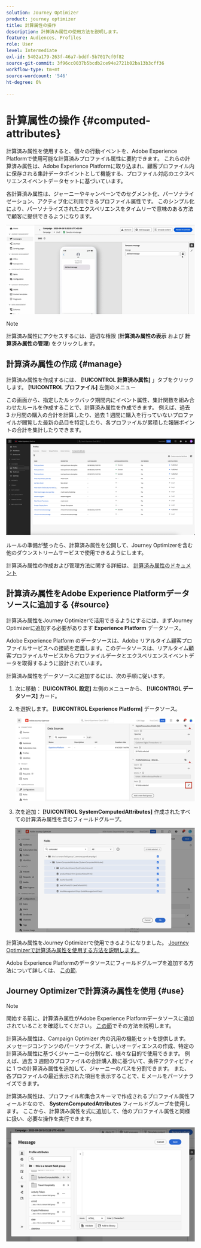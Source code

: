 ```yaml
---
solution: Journey Optimizer
product: journey optimizer
title: 計算属性の操作
description: 計算済み属性の使用方法を説明します。
feature: Audiences, Profiles
role: User
level: Intermediate
exl-id: 5402a179-263f-46a7-bddf-5b7017cf0f82
source-git-commit: 3f96cc0037b5bcdb2ce94e2721b02ba13b3cff36
workflow-type: tm+mt
source-wordcount: '546'
ht-degree: 6%

---
```


# 計算属性の操作 {#computed-attributes}

計算済み属性を使用すると、個々の行動イベントを、Adobe Experience Platformで使用可能な計算済みプロファイル属性に要約できます。 これらの計算済み属性は、Adobe Experience Platformに取り込まれ、顧客プロファイル内に保存される集計データポイントとして機能する、プロファイル対応のエクスペリエンスイベントデータセットに基づいています。

各計算済み属性は、ジャーニーやキャンペーンでのセグメント化、パーソナライゼーション、アクティブ化に利用できるプロファイル属性です。 このシンプル化により、パーソナライズされたエクスペリエンスをタイムリーで意味のある方法で顧客に提供できるようになります。


![](../rn/assets/do-not-localize/computed-attributes.gif)


>[!NOTE]
>
>計算済み属性にアクセスするには、適切な権限 (**計算済み属性の表示** および **計算済み属性の管理**) をクリックします。

## 計算済み属性の作成 {#manage}

計算済み属性を作成するには、 **[!UICONTROL 計算済み属性]** 」タブをクリックします。 **[!UICONTROL プロファイル]** 左側のメニュー

この画面から、指定したルックバック期間内にイベント属性、集計関数を組み合わせたルールを作成することで、計算済み属性を作成できます。 例えば、過去 3 か月間の購入の合計を計算したり、過去 1 週間に購入を行っていないプロファイルが閲覧した最新の品目を特定したり、各プロファイルが累積した報酬ポイントの合計を集計したりできます。

![](assets/computed-attributes.png)

ルールの準備が整ったら、計算済み属性を公開して、Journey Optimizerを含む他のダウンストリームサービスで使用できるようにします。

計算済み属性の作成および管理方法に関する詳細は、 [計算済み属性のドキュメント](https://experienceleague.adobe.com/docs/experience-platform/profile/computed-attributes/overview.html?lang=ja)

## 計算済み属性をAdobe Experience Platformデータソースに追加する {#source}

計算済み属性をJourney Optimizerで活用できるようにするには、まずJourney Optimizerに追加する必要があります **Experience Platform** データソース。

Adobe Experience Platform のデータソースは、Adobe リアルタイム顧客プロファイルサービスへの接続を定義します。このデータソースは、リアルタイム顧客プロファイルサービスからプロファイルデータとエクスペリエンスイベントデータを取得するように設計されています。

計算済み属性をデータソースに追加するには、次の手順に従います。

1. 次に移動： **[!UICONTROL 設定]** 左側のメニューから、 **[!UICONTROL データソース]** カード。

1. を選択します。 **[!UICONTROL Experience Platform]** データソース。

   ![](assets/computed-attributes-add.png)

1. 次を追加： **[!UICONTROL SystemComputedAttributes]** 作成されたすべての計算済み属性を含むフィールドグループ。

   ![](assets/computed-attributes-fieldgroup.png)

計算済み属性をJourney Optimizerで使用できるようになりました。 [Journey Optimizerで計算済み属性を使用する方法を説明します。](#use)

Adobe Experience Platformのデータソースにフィールドグループを追加する方法について詳しくは、 [この節](../datasource/adobe-experience-platform-data-source.md).

## Journey Optimizerで計算済み属性を使用 {#use}

>[!NOTE]
>
>開始する前に、計算済み属性がAdobe Experience Platformデータソースに追加されていることを確認してください。 [この節](#source)でその方法を説明します。

計算済み属性は、Campaign Optimizer 内の汎用の機能セットを提供します。 メッセージコンテンツのパーソナライズ、新しいオーディエンスの作成、特定の計算済み属性に基づくジャーニーの分割など、様々な目的で使用できます。 例えば、過去 3 週間のプロファイルの合計購入数に基づいて、条件アクティビティに 1 つの計算済み属性を追加して、ジャーニーのパスを分割できます。 また、各プロファイルの最近表示された項目を表示することで、E メールをパーソナライズできます。

計算済み属性は、プロファイル和集合スキーマで作成されるプロファイル属性フィールドなので、 **SystemComputedAttributes** フィールドグループを使用します。 ここから、計算済み属性を式に追加して、他のプロファイル属性と同様に扱い、必要な操作を実行できます。

![](assets/computed-attributes-ajo.png)
